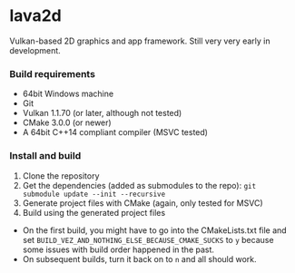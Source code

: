 # lava2d
Vulkan-based 2D graphics and app framework.
Still very very early in development.

### Build requirements
* 64bit Windows machine
* Git
* Vulkan 1.1.70 (or later, although not tested)
* CMake 3.0.0 (or newer)
* A 64bit C++14 compliant compiler (MSVC tested)

### Install and build
1. Clone the repository
2. Get the dependencies (added as submodules to the repo):  `git submodule update --init --recursive`
3. Generate project files with CMake (again, only tested for MSVC)
4. Build using the generated project files
  * On the first build, you might have to go into the CMakeLists.txt file and set `BUILD_VEZ_AND_NOTHING_ELSE_BECAUSE_CMAKE_SUCKS` to `y` because some issues with build order happened in the past.
  * On subsequent builds, turn it back on to `n` and all should work.
